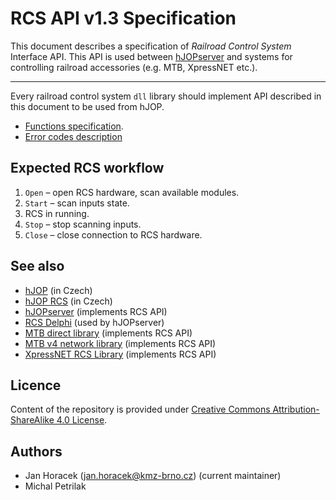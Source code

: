 RCS API v1.3 Specification
==========================

This document describes a specification of *Railroad Control System* Interface
API. This API is used between [hJOPserver](https://github.com/kmzbrnoI/hJOPserver)
and systems for controlling railroad accessories (e.g. MTB, XpressNET etc.).

---

Every railroad control system `dll` library should implement API described in
this document to be used from hJOP.

 * [Functions specification](functions.md).
 * [Error codes description](errors.md)


## Expected RCS workflow

 1. `Open` – open RCS hardware, scan available modules.
 2. `Start` – scan inputs state.
 3. RCS in running.
 4. `Stop` – stop scanning inputs.
 5. `Close` – close connection to RCS hardware.

## See also

 * [hJOP](https://hjop.kmz-brno.cz/) (in Czech)
 * [hJOP RCS](https://hjop.kmz-brno.cz/rcs) (in Czech)
 * [hJOPserver](https://github.com/kmzbrnoI/hJOPserver) (implements RCS API)
 * [RCS Delphi](https://github.com/kmzbrnoI/rcs-delphi) (used by hJOPserver)
 * [MTB direct library](https://github.com/kmzbrnoI/mtb-lib) (implements RCS API)
 * [MTB v4 network library](https://github.com/kmzbrnoI/mtb-net-lib) (implements RCS API)
 * [XpressNET RCS Library](https://github.com/kmzbrnoI/rcs-lib-XpressNET-qt) (implements RCS API)

## Licence

Content of the repository is provided under [Creative Commons
Attribution-ShareAlike 4.0
License](https://creativecommons.org/licenses/by-sa/4.0/).

## Authors

 * Jan Horacek (jan.horacek@kmz-brno.cz) (current maintainer)
 * Michal Petrilak
